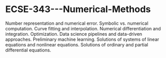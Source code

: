 # ECSE-343---Numerical-Methods
Number representation and numerical error. Symbolic vs. numerical computation. Curve fitting and interpolation. Numerical differentiation and integration. Optimization. Data science pipelines and data-driven approaches. Preliminary machine learning. Solutions of systems of linear equations and nonlinear equations. Solutions of ordinary and partial differential equations. 
